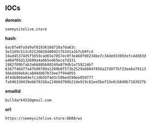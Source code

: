 
## IOCs

__domain__:

```text
seemysitelive.store
```
__hash__:

```text
6ac0fe0fa5d9af8193610d710a7da63c
3e3169c513c02126028480421fb341a167cb9fcd
34ad45374d5f5059cad65e7057ec0f3e468f00234be7c34de033093efc4dd83d
a484f85d132609a4a6b5ed65ece7d331
1982f09bfab3a6688bb80249a079db1a759214b7
6347f46d77a47b90789a1209b8f573b2529a6084f858a27d977bf23ee8a79113
566ddd4eb4ca8d4dd67b72ee7f944055
df4db969a69efc1db59f4d3c596ed590ee059777
7a946339439eb678316a124b8d700b21de919c81ee5bef33e8cb848b7183927b
```
__emailid__:

```text
bulldark453@gmail.com
```
__url__:

```text
https://seemysitelive.store:8080/ws
```